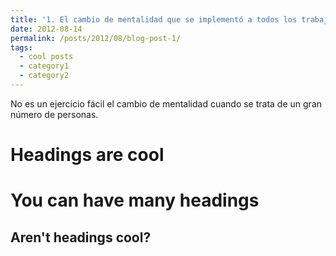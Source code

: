 ```yaml
---
title: '1. El cambio de mentalidad que se implementó a todos los trabajadores'
date: 2012-08-14
permalink: /posts/2012/08/blog-post-1/
tags:
  - cool posts
  - category1
  - category2
---
```


No es un ejercicio fácil el cambio de mentalidad cuando se trata de un gran número de personas.

Headings are cool
======

You can have many headings
======

Aren't headings cool?
------
